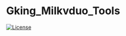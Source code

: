 # Gking_Milkvduo_Tools
<a href="https://github.com/Gking-a/Gking_Milkvduo_Tools/edit/master/LICENSE"><img alt="License"
    src="https://img.shields.io/badge/Code_License-GPL-f5de53?&color=f5de53"/></a>
